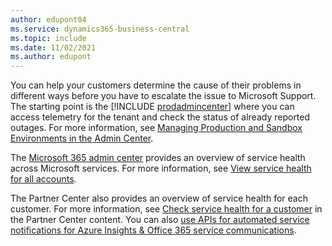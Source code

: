 ```yaml
---
author: edupont04
ms.service: dynamics365-business-central
ms.topic: include
ms.date: 11/02/2021
ms.author: edupont
---
```

You can help your customers determine the cause of their problems in different ways before you have to escalate the issue to Microsoft Support. The starting point is the [!INCLUDE [prodadmincenter](../developer/includes/prodadmincenter.md)] where you can access telemetry for the tenant and check the status of already reported outages. For more information, see [Managing Production and Sandbox Environments in the Admin Center](../administration/tenant-admin-center-environments.md).  

The [Microsoft 365 admin center](https://portal.office.com/Adminportal/Home?#/servicehealth) provides an overview of service health across Microsoft services. For more information, see [View service health for all accounts](/microsoft-365/admin/multi-tenant/manage).  

The Partner Center also provides an overview of service health for each customer. For more information, see [Check service health for a customer](/partner-center/check-service-health) in the Partner Center content. You can also [use APIs for automated service notifications for Azure Insights & Office 365 service communications](/partner-center/get-automated-service-notifications-with-our-apis).  